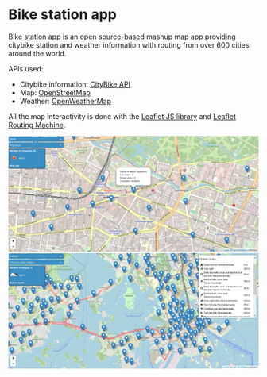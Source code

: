 # Bike station app

Bike station app is an open source-based mashup map app providing citybike station and weather information with routing from over 600 cities around the world. 

APIs used:
- Citybike information: [CityBike API](https://api.citybik.es/v2/)
- Map: [OpenStreetMap](https://www.openstreetmap.org/)
- Weather: [OpenWeatherMap](https://openweathermap.org/)

All the map interactivity is done with the [Leaflet JS library](https://leafletjs.com/) and [Leaflet Routing Machine](http://www.liedman.net/leaflet-routing-machine/).

![Berlin screenshot](https://github.com/anttien/bike-station-app/blob/master/images/screenshot.png)
![Routing screenshot](https://github.com/anttien/bike-station-app/blob/master/images/screenshot_routing.png)

